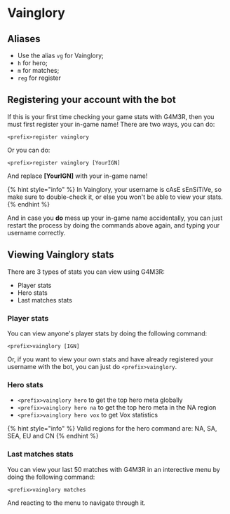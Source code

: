# Vainglory

## Aliases

* Use the alias `vg` for Vainglory;
* `h` for hero;
* `m` for matches;
* `reg` for register

## Registering your account with the bot

If this is your first time checking your game stats with G4M3R, then you must first register your in-game name! There are two ways, you can do:

```text
<prefix>register vainglory
```

Or you can do:

```text
<prefix>register vainglory [YourIGN]
```

And replace **\[YourIGN\]** with your in-game name!

{% hint style="info" %}
In Vainglory, your username is cAsE sEnSiTiVe, so make sure to double-check it, or else you won't be able to view your stats.
{% endhint %}

And in case you **do** mess up your in-game name accidentally, you can just restart the process by doing the commands above again, and typing your username correctly.

## Viewing Vainglory stats

There are 3 types of stats you can view using G4M3R:

* Player stats
* Hero stats
* Last matches stats

### Player stats

You can view anyone's player stats by doing the following command:

`<prefix>vainglory [IGN]`

Or, if you want to view your own stats and have already registered your username with the bot, you can just do `<prefix>vainglory`.

### Hero stats

* `<prefix>vainglory hero` to get the top hero meta globally
* `<prefix>vainglory hero na` to get the top hero meta in the NA region
* `<prefix>vainglory hero vox` to get Vox statistics

{% hint style="info" %}
Valid regions for the hero command are: NA, SA, SEA, EU and CN
{% endhint %}

### Last matches stats

You can view your last 50 matches with G4M3R in an interective menu by doing the following command:

```text
<prefix>vainglory matches
```

And reacting to the menu to navigate through it.

